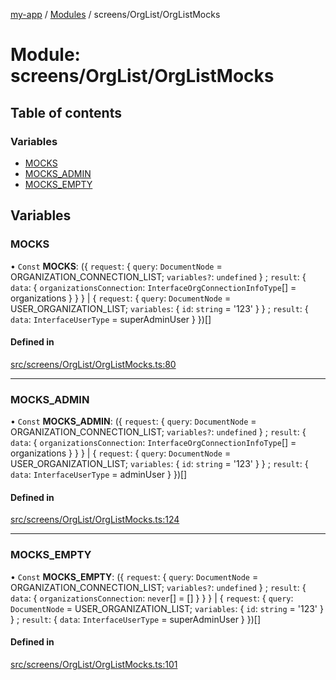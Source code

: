 [my-app](../README.md) / [Modules](../modules.md) / screens/OrgList/OrgListMocks

# Module: screens/OrgList/OrgListMocks

## Table of contents

### Variables

- [MOCKS](screens_OrgList_OrgListMocks.md#mocks)
- [MOCKS\_ADMIN](screens_OrgList_OrgListMocks.md#mocks_admin)
- [MOCKS\_EMPTY](screens_OrgList_OrgListMocks.md#mocks_empty)

## Variables

### MOCKS

• `Const` **MOCKS**: ({ `request`: { `query`: `DocumentNode` = ORGANIZATION\_CONNECTION\_LIST; `variables?`: `undefined`  } ; `result`: { `data`: { `organizationsConnection`: `InterfaceOrgConnectionInfoType`[] = organizations }  }  } \| { `request`: { `query`: `DocumentNode` = USER\_ORGANIZATION\_LIST; `variables`: { `id`: `string` = '123' }  } ; `result`: { `data`: `InterfaceUserType` = superAdminUser }  })[]

#### Defined in

[src/screens/OrgList/OrgListMocks.ts:80](https://github.com/Nitya-Pasrija/talawa-admin/blob/a743224/src/screens/OrgList/OrgListMocks.ts#L80)

___

### MOCKS\_ADMIN

• `Const` **MOCKS\_ADMIN**: ({ `request`: { `query`: `DocumentNode` = ORGANIZATION\_CONNECTION\_LIST; `variables?`: `undefined`  } ; `result`: { `data`: { `organizationsConnection`: `InterfaceOrgConnectionInfoType`[] = organizations }  }  } \| { `request`: { `query`: `DocumentNode` = USER\_ORGANIZATION\_LIST; `variables`: { `id`: `string` = '123' }  } ; `result`: { `data`: `InterfaceUserType` = adminUser }  })[]

#### Defined in

[src/screens/OrgList/OrgListMocks.ts:124](https://github.com/Nitya-Pasrija/talawa-admin/blob/a743224/src/screens/OrgList/OrgListMocks.ts#L124)

___

### MOCKS\_EMPTY

• `Const` **MOCKS\_EMPTY**: ({ `request`: { `query`: `DocumentNode` = ORGANIZATION\_CONNECTION\_LIST; `variables?`: `undefined`  } ; `result`: { `data`: { `organizationsConnection`: `never`[] = [] }  }  } \| { `request`: { `query`: `DocumentNode` = USER\_ORGANIZATION\_LIST; `variables`: { `id`: `string` = '123' }  } ; `result`: { `data`: `InterfaceUserType` = superAdminUser }  })[]

#### Defined in

[src/screens/OrgList/OrgListMocks.ts:101](https://github.com/Nitya-Pasrija/talawa-admin/blob/a743224/src/screens/OrgList/OrgListMocks.ts#L101)
